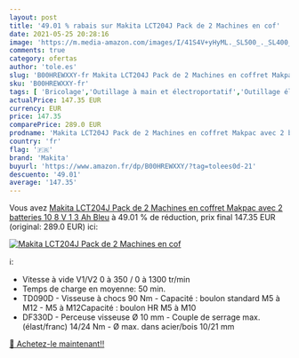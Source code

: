 ```yaml
---
layout: post
title: '49.01 % rabais sur Makita LCT204J Pack de 2 Machines en cof'
date: 2021-05-25 20:28:16
image: 'https://m.media-amazon.com/images/I/41S4V+yHyML._SL500_._SL400_.jpg'
comments: true
category: ofertas
author: 'tole.es'
slug: 'B00HREWXXY-fr Makita LCT204J Pack de 2 Machines en coffret Makpac avec 2...'
sku: 'B00HREWXXY-fr'
tags: [ 'Bricolage','Outillage à main et électroportatif','Outillage électroportatif','Perceuses','Perceuses combi','makita', ]
actualPrice: 147.35 EUR
currency: EUR
price: 147.35
comparePrice: 289.0 EUR
prodname: 'Makita LCT204J Pack de 2 Machines en coffret Makpac avec 2 batteries 10 8 V 1 3 Ah  Bleu'
country: 'fr'
flag: '🇫🇷'
brand: 'Makita'
buyurl: 'https://www.amazon.fr/dp/B00HREWXXY/?tag=tolees0d-21'
descuento: '49.01'
average: '147.35'
---
```


Vous avez [Makita LCT204J Pack de 2 Machines en coffret Makpac avec 2 batteries 10 8 V 1 3 Ah  Bleu](https://www.amazon.fr/dp/B00HREWXXY/?tag=tolees0d-21)  à  49.01 % de réduction, prix final  147.35 EUR (original: 289.0 EUR) ici:

[![Makita LCT204J Pack de 2 Machines en cof](https://m.media-amazon.com/images/I/41S4V+yHyML._SL500_._SL400_.jpg)](https://www.amazon.fr/dp/B00HREWXXY/?tag=tolees0d-21)

ℹ️:

- Vitesse à vide V1/V2 0 à 350 / 0 à 1300 tr/min
- Temps de charge en moyenne: 50 min.
- TD090D - Visseuse à chocs 90 Nm - Capacité : boulon standard M5 à M12 - M5 à M12Capacité : boulon HR M5 à M10
- DF330D - Perceuse visseuse Ø 10 mm - Couple de serrage max. (élast/franc) 14/24 Nm - Ø max. dans acier/bois 10/21 mm

[🛒 Achetez-le maintenant!!](https://www.amazon.fr/dp/B00HREWXXY/?tag=tolees0d-21)
